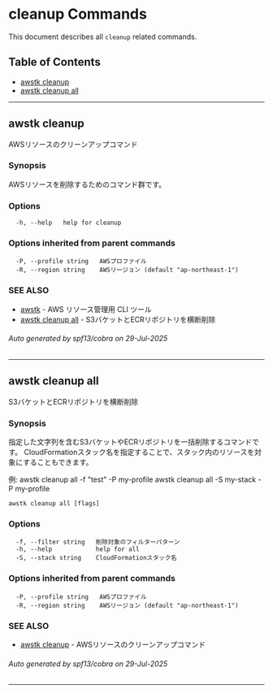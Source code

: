 # cleanup Commands

This document describes all `cleanup` related commands.

## Table of Contents

- [awstk cleanup](#awstk-cleanup)
- [awstk cleanup all](#awstk-cleanup-all)

---

## awstk cleanup

AWSリソースのクリーンアップコマンド

### Synopsis

AWSリソースを削除するためのコマンド群です。

### Options

```
  -h, --help   help for cleanup
```

### Options inherited from parent commands

```
  -P, --profile string   AWSプロファイル
  -R, --region string    AWSリージョン (default "ap-northeast-1")
```

### SEE ALSO

* [awstk](README.md)	 - AWS リソース管理用 CLI ツール
* [awstk cleanup all](cleanup.md#awstk-cleanup-all)	 - S3バケットとECRリポジトリを横断削除

###### Auto generated by spf13/cobra on 29-Jul-2025

---

## awstk cleanup all

S3バケットとECRリポジトリを横断削除

### Synopsis

指定した文字列を含むS3バケットやECRリポジトリを一括削除するコマンドです。
CloudFormationスタック名を指定することで、スタック内のリソースを対象にすることもできます。

例:
  awstk cleanup all -f "test" -P my-profile
  awstk cleanup all -S my-stack -P my-profile

```
awstk cleanup all [flags]
```

### Options

```
  -f, --filter string   削除対象のフィルターパターン
  -h, --help            help for all
  -S, --stack string    CloudFormationスタック名
```

### Options inherited from parent commands

```
  -P, --profile string   AWSプロファイル
  -R, --region string    AWSリージョン (default "ap-northeast-1")
```

### SEE ALSO

* [awstk cleanup](cleanup.md)	 - AWSリソースのクリーンアップコマンド

###### Auto generated by spf13/cobra on 29-Jul-2025

---

